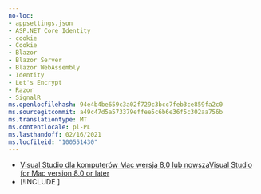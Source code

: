 ```yaml
---
no-loc:
- appsettings.json
- ASP.NET Core Identity
- cookie
- Cookie
- Blazor
- Blazor Server
- Blazor WebAssembly
- Identity
- Let's Encrypt
- Razor
- SignalR
ms.openlocfilehash: 94e4b4be659c3a02f729c3bcc7feb3ce859fa2c0
ms.sourcegitcommit: a49c47d5a573379effee5c6b6e36f5c302aa756b
ms.translationtype: MT
ms.contentlocale: pl-PL
ms.lasthandoff: 02/16/2021
ms.locfileid: "100551430"
---
```

* [<span data-ttu-id="e0a40-101">Visual Studio dla komputerów Mac wersja 8,0 lub nowsza</span><span class="sxs-lookup"><span data-stu-id="e0a40-101">Visual Studio for Mac version 8.0 or later</span></span>](https://visualstudio.microsoft.com/vs/mac/)
* [!INCLUDE [](~/includes/3.0-SDK.md)]
